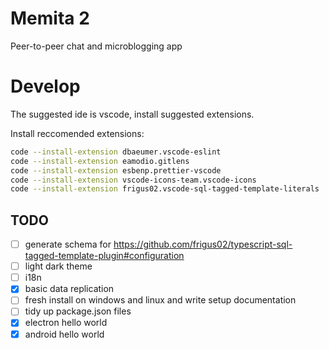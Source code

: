 # Memita 2

Peer-to-peer chat and microblogging app

# Develop

The suggested ide is vscode, install suggested extensions.

Install reccomended extensions:

```bash
code --install-extension dbaeumer.vscode-eslint
code --install-extension eamodio.gitlens
code --install-extension esbenp.prettier-vscode
code --install-extension vscode-icons-team.vscode-icons
code --install-extension frigus02.vscode-sql-tagged-template-literals
```

## TODO

- [ ] generate schema for https://github.com/frigus02/typescript-sql-tagged-template-plugin#configuration
- [ ] light dark theme
- [ ] i18n
- [x] basic data replication
- [ ] fresh install on windows and linux and write setup documentation
- [ ] tidy up package.json files
- [x] electron hello world
- [x] android hello world
